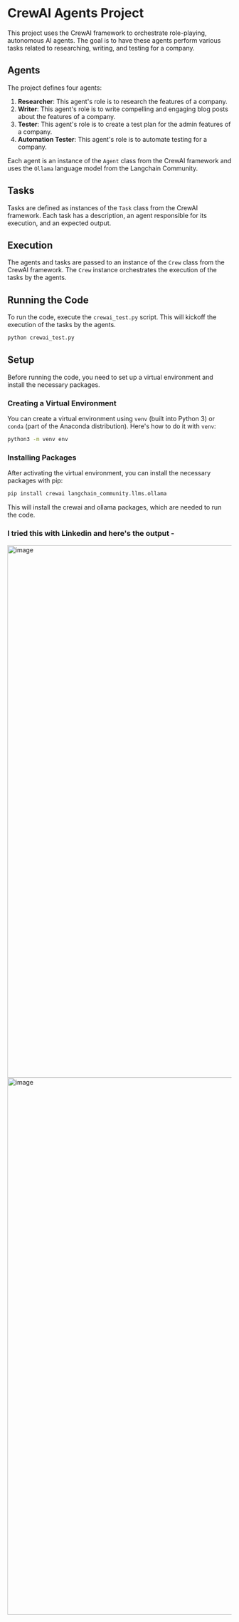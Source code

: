 # CrewAI Agents Project

This project uses the CrewAI framework to orchestrate role-playing, autonomous AI agents. The goal is to have these agents perform various tasks related to researching, writing, and testing for a company.

## Agents

The project defines four agents:

1. **Researcher**: This agent's role is to research the features of a company.
2. **Writer**: This agent's role is to write compelling and engaging blog posts about the features of a company.
3. **Tester**: This agent's role is to create a test plan for the admin features of a company.
4. **Automation Tester**: This agent's role is to automate testing for a company.

Each agent is an instance of the `Agent` class from the CrewAI framework and uses the `Ollama` language model from the Langchain Community.

## Tasks

Tasks are defined as instances of the `Task` class from the CrewAI framework. Each task has a description, an agent responsible for its execution, and an expected output.

## Execution

The agents and tasks are passed to an instance of the `Crew` class from the CrewAI framework. The `Crew` instance orchestrates the execution of the tasks by the agents.

## Running the Code

To run the code, execute the `crewai_test.py` script. This will kickoff the execution of the tasks by the agents.

```bash
python crewai_test.py
```
## Setup

Before running the code, you need to set up a virtual environment and install the necessary packages.

### Creating a Virtual Environment

You can create a virtual environment using `venv` (built into Python 3) or `conda` (part of the Anaconda distribution). Here's how to do it with `venv`:

```bash
python3 -m venv env
```
### Installing Packages
After activating the virtual environment, you can install the necessary packages with pip:

```bash
pip install crewai langchain_community.llms.ollama
```

This will install the crewai and ollama packages, which are needed to run the code.

### I tried this with Linkedin and here's the output -
<img width="1195" alt="image" src="https://github.com/Aakansha09/CrewAIAgents/assets/32329514/92d7b6a3-fdcc-493d-8f6d-bea46ea3c179">

<img width="1206" alt="image" src="https://github.com/Aakansha09/CrewAIAgents/assets/32329514/0630824d-d75d-4c18-b6b3-4f1881acc8a5">

